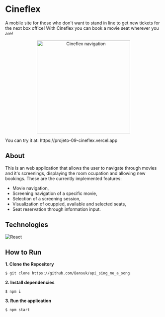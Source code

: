 # Cineflex

A mobile site for those who don't want to stand in line to get new tickets for the next box office! With Cineflex you can book a movie seat wherever you are!

<p align="center">
  <img width="300" src="https://user-images.githubusercontent.com/8432908/150721160-c9f4fb62-d22a-4aaa-b30e-9af2d408c351.gif" alt="Cineflex navigation">
</p>
You can try it at: https://projeto-09-cineflex.vercel.app

## About

This is an web application that allows the user to navigate through movies and it's screenings, displaying the room ocupation and allowing new bookings. These are the currently implemented features:

- Movie navigation,
- Screening navigation of a specific movie,
- Selection of a screening session,
- Visualization of ocuppied, available and selected seats,
- Seat reservation through information input.

## Technologies

![React](https://img.shields.io/badge/React-20232A?style=for-the-badge&logo=react&logoColor=61DAFB)

## How to Run

**1. Clone the Repository**

```
$ git clone https://github.com/Bansuk/api_sing_me_a_song
```

**2. Install dependencies**


```
$ npm i
```


**3. Run the application**


```
$ npm start
```
